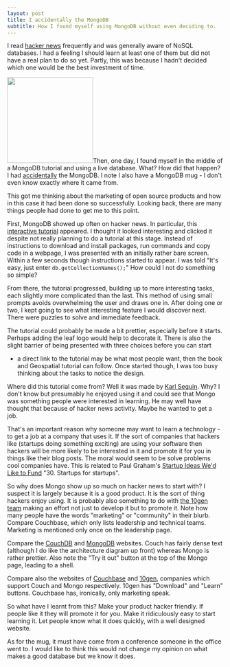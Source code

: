 ```yaml
---
layout: post
title: I accidentally the MongoDB
subtitle: How I found myself using MongoDB without even deciding to.
---
```


I read <a href="http://news.ycombinator.com/">hacker news</a> frequently and
was generally aware of NoSQL databases. I had a feeling I should learn at
least one of them but did not have a real plan to do so yet. Partly, this was
because I hadn't decided which one would be the best investment of time.

<img class="float-left" src="/mongo-mug.jpg" width="200px">Then, one day, I
found myself in the middle of a MongoDB tutorial and using a live
database. What? How did that happen? I had <a
href="http://knowyourmeme.com/memes/i-accidentally">accidentally</a> the
MongoDB. I note I also have a MongoDB mug - I don't even know exactly where it
came from.

This got me thinking about the marketing of open source products and how in
this case it had been done so successfully. Looking back, there are many
things people had done to get me to this point.

First, MongoDB showed up often on hacker news. In particular, this <a
href="http://www.mongly.com/tutorial/index">interactive tutorial</a>
appeared. I thought it looked interesting and clicked it despite not really
planning to do a tutorial at this stage. Instead of instructions to download
and install packages, run commands and copy code in a webpage, I was presented
with an initially rather bare screen. Within a few seconds though instructions
started to appear. I was told "It's easy, just enter
<code>db.getCollectionNames();</code>" How could I not do something so simple?

From there, the tutorial progressed, building up to more interesting tasks,
each slightly more complicated than the last. This method of using small
prompts avoids overwhelming the user and draws one in. After doing one or two,
I kept going to see what interesting feature I would discover next. There were
puzzles to solve and immediate feedback.

The tutorial could probably be made a bit prettier, especially before it
starts. Perhaps adding the leaf logo would help to decorate it. There is also
the slight barrier of being presented with three choices before you can start
- a direct link to the tutorial may be what most people want, then the book
and Geospatial tutorial can follow. Once started though, I was too busy
thinking about the tasks to notice the design.

Where did this tutorial come from? Well it was made by <a
href="http://openmymind.net/about">Karl Seguin</a>. Why? I don't know but
presumably he enjoyed using it and could see that Mongo was something people
were interested in learning. He may well have thought that because of hacker
news activity. Maybe he wanted to get a job.

That's an important reason why someone may want to learn a technology - to get
a job at a company that uses it. If the sort of companies that hackers like
(startups doing something exciting) are using your software then hackers will
be more likely to be interested in it and promote it for you in things like
their blog posts. The moral would seem to be solve problems cool companies
have. This is related to Paul Graham's <a
href="http://ycombinator.com/ideas.html">Startup Ideas We'd Like to Fund</a>
"30. Startups for startups".

So why does Mongo show up so much on hacker news to start with? I suspect it
is largely because it is a good product. It is the sort of thing hackers enjoy
using. It is probably also something to do with <a
href="http://www.10gen.com/team">the 10gen team</a> making an effort not just
to develop it but to promote it. Note how many people have the words
"marketing" or "community" in their blurb. Compare Couchbase, which only lists
leadership and technical teams. Marketing is mentioned only once on the
leadership page.

Compare the <a href="http://couchdb.apache.org/">CouchDB</a> and <a
href="http://www.mongodb.org/">MongoDB</a> websites.  Couch has fairly dense
text (although I do like the architecture diagram up front) whereas Mongo is
rather prettier. Also note the "Try it out" button at the top of the Mongo
page, leading to a shell.

Compare also the websites of <a href="http://www.couchbase.com/">Couchbase</a>
and <a href="http://www.10gen.com/">10gen</a>, companies which support Couch
and Mongo respectively. 10gen has "Download" and "Learn" buttons. Couchbase
has, ironically, only marketing speak.

So what have I learnt from this? Make your product hacker friendly. If people
like it they will promote it for you. Make it ridiculously easy to start
learning it. Let people know what it does quickly, with a well designed
website.

As for the mug, it must have come from a conference someone in the office went
to. I would like to think this would not change my opinion on what makes a
good database but we know it does.